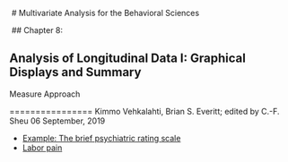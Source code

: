  # Multivariate Analysis for the Behavioral Sciences
 
 ## Chapter 8: 
 
 ## Analysis of Longitudinal Data I: Graphical Displays and Summary
Measure Approach

================
Kimmo Vehkalahti, Brian S. Everitt; edited by C.-F. Sheu
06 September, 2019

- [Example: The brief psychiatric rating scale](BPRS.md)
- [Labor pain](Pain.md)
